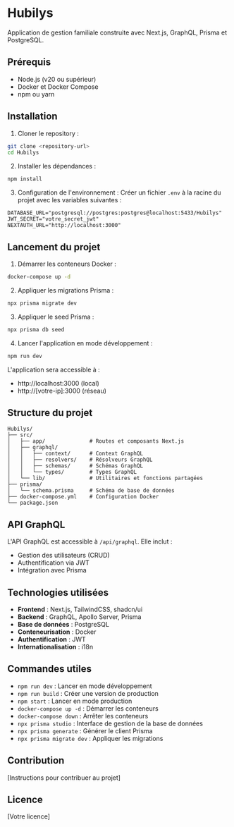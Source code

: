 # Hubilys

Application de gestion familiale construite avec Next.js, GraphQL, Prisma et PostgreSQL.

## Prérequis

- Node.js (v20 ou supérieur)
- Docker et Docker Compose
- npm ou yarn

## Installation

1. Cloner le repository :
```bash
git clone <repository-url>
cd Hubilys
```

2. Installer les dépendances :
```bash
npm install
```

3. Configuration de l'environnement :
Créer un fichier `.env` à la racine du projet avec les variables suivantes :
```env
DATABASE_URL="postgresql://postgres:postgres@localhost:5433/Hubilys"
JWT_SECRET="votre_secret_jwt"
NEXTAUTH_URL="http://localhost:3000"
```

## Lancement du projet

1. Démarrer les conteneurs Docker :
```bash
docker-compose up -d
```

2. Appliquer les migrations Prisma :
```bash
npx prisma migrate dev
```

3. Appliquer le seed Prisma :
```bash
npx prisma db seed
```

4. Lancer l'application en mode développement :
```bash
npm run dev
```

L'application sera accessible à :
- http://localhost:3000 (local)
- http://[votre-ip]:3000 (réseau)

## Structure du projet

```
Hubilys/
├── src/
│   ├── app/              # Routes et composants Next.js
│   ├── graphql/
│   │   ├── context/      # Context GraphQL
│   │   ├── resolvers/    # Résolveurs GraphQL
│   │   ├── schemas/      # Schémas GraphQL
│   │   └── types/        # Types GraphQL
│   └── lib/              # Utilitaires et fonctions partagées
├── prisma/
│   └── schema.prisma     # Schéma de base de données
├── docker-compose.yml    # Configuration Docker
└── package.json
```

## API GraphQL

L'API GraphQL est accessible à `/api/graphql`. Elle inclut :
- Gestion des utilisateurs (CRUD)
- Authentification via JWT
- Intégration avec Prisma

## Technologies utilisées

- **Frontend** : Next.js, TailwindCSS, shadcn/ui
- **Backend** : GraphQL, Apollo Server, Prisma
- **Base de données** : PostgreSQL
- **Conteneurisation** : Docker
- **Authentification** : JWT
- **Internationalisation** : i18n

## Commandes utiles

- `npm run dev` : Lancer en mode développement
- `npm run build` : Créer une version de production
- `npm start` : Lancer en mode production
- `docker-compose up -d` : Démarrer les conteneurs
- `docker-compose down` : Arrêter les conteneurs
- `npx prisma studio` : Interface de gestion de la base de données
- `npx prisma generate` : Générer le client Prisma
- `npx prisma migrate dev` : Appliquer les migrations

## Contribution

[Instructions pour contribuer au projet]

## Licence

[Votre licence]
